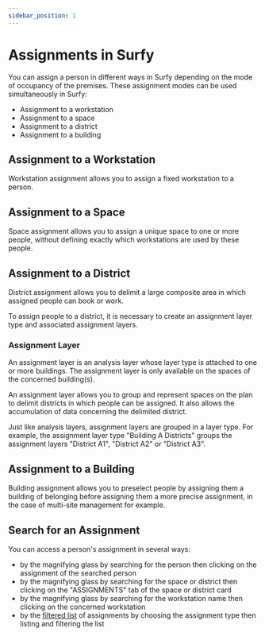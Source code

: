 ```yaml
---
sidebar_position: 1
---
```


# Assignments in Surfy

You can assign a person in different ways in Surfy depending on the mode of occupancy of the premises.
These assignment modes can be used simultaneously in Surfy:

- Assignment to a workstation
- Assignment to a space
- Assignment to a district
- Assignment to a building

## Assignment to a Workstation

Workstation assignment allows you to assign a fixed workstation to a person.

## Assignment to a Space

Space assignment allows you to assign a unique space to one or more people, without defining exactly which workstations are used by these people.

## Assignment to a District

District assignment allows you to delimit a large composite area in which assigned people can book or work.

To assign people to a district, it is necessary to create an assignment layer type and associated assignment layers.

### Assignment Layer

An assignment layer is an analysis layer whose layer type is attached to one or more buildings.
The assignment layer is only available on the spaces of the concerned building(s).

An assignment layer allows you to group and represent spaces on the plan to delimit districts in which people can be assigned. It also allows the accumulation of data concerning the delimited district.

Just like analysis layers, assignment layers are grouped in a layer type.
For example, the assignment layer type "Building A Districts" groups the assignment layers "District A1", "District A2" or "District A3".

## Assignment to a Building

Building assignment allows you to preselect people by assigning them a building of belonging before assigning them a more precise assignment, in the case of multi-site management for example.

## Search for an Assignment

You can access a person's assignment in several ways:

-   by the magnifying glass by searching for the person then clicking on the assignment of the searched person
-   by the magnifying glass by searching for the space or district then clicking on the "ASSIGNMENTS" tab of the space or district card
-   by the magnifying glass by searching for the workstation name then clicking on the concerned workstation
-   by the [filtered list](/en/docs/courses/find/listfindcourse) of assignments by choosing the assignment type then listing and filtering the list

